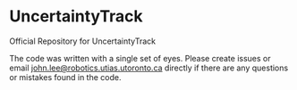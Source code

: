 # UncertaintyTrack
Official Repository for UncertaintyTrack

The code was written with a single set of eyes. Please create issues or email john.lee@robotics.utias.utoronto.ca directly if there are any questions or mistakes found in the code.
